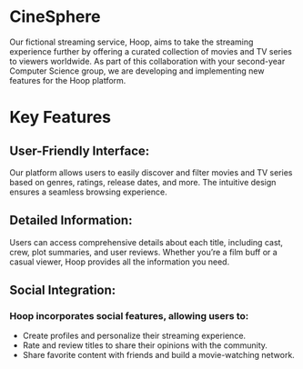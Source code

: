 # CineSphere
Our fictional streaming service, Hoop, aims to take the streaming experience further by offering a curated collection of movies and TV series to viewers worldwide. As part of this collaboration with your second-year Computer Science group, we are developing and implementing new features for the Hoop platform.


# Key Features
## User-Friendly Interface:  
Our platform allows users to easily discover and filter movies and TV series based on genres, ratings, release dates, and more. The intuitive design ensures a seamless browsing experience.
## Detailed Information:  
Users can access comprehensive details about each title, including cast, crew, plot summaries, and user reviews. Whether you’re a film buff or a casual viewer, Hoop provides all the information you need.
## Social Integration:  
### Hoop incorporates social features, allowing users to:
* Create profiles and personalize their streaming experience.
* Rate and review titles to share their opinions with the community.
* Share favorite content with friends and build a movie-watching network.
